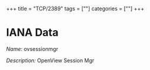 +++
title = "TCP/2389"
tags = [""]
categories = [""]
+++

# IANA Data

_Name:_ ovsessionmgr

_Description:_ OpenView Session Mgr

